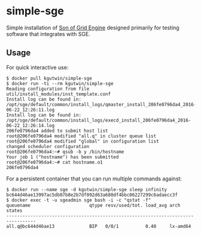 simple-sge
==========

Simple installation of [Son of Grid Engine](https://arc.liv.ac.uk/trac/SGE)
designed primarily for testing software that integrates with SGE.

Usage
-----

For quick interactive use:

```
$ docker pull kgutwin/simple-sge
$ docker run -ti --rm kgutwin/simple-sge
Reading configuration from file util/install_modules/inst_template.conf
Install log can be found in: /opt/sge/default/common/install_logs/qmaster_install_206fe0796da4_2016-06-22_12:26:11.log
Install log can be found in: /opt/sge/default/common/install_logs/execd_install_206fe0796da4_2016-06-22_12:26:14.log
206fe0796da4 added to submit host list
root@206fe0796da4 modified "all.q" in cluster queue list
root@206fe0796da4 modified "global" in configuration list
changed scheduler configuration
root@206fe0796da4:~# qsub -b y /bin/hostname
Your job 1 ("hostname") has been submitted
root@206fe0796da4:~# cat hostname.o1
206fe0796da4
```

For a persistent container that you can run multiple commands against:

```
$ docker run --name sge -d kgutwin/simple-sge sleep infinity
bc644d46ae13997ac5db07b8e2b7df092d63a680df4bbc06227299c6adaecc3f
$ docker exec -t -u sgeadmin sge bash -i -c "qstat -f"
queuename                      qtype resv/used/tot. load_avg arch          states
---------------------------------------------------------------------------------
all.q@bc644d46ae13             BIP   0/0/1          0.40     lx-amd64      
```
